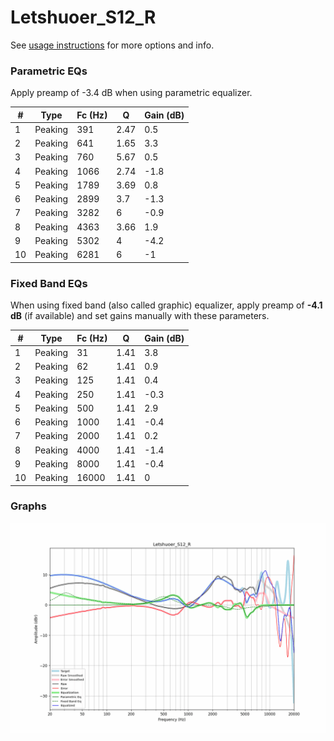 # Letshuoer_S12_R
See [usage instructions](https://github.com/jaakkopasanen/AutoEq#usage) for more options and info.

### Parametric EQs
Apply preamp of -3.4 dB when using parametric equalizer.

|   # | Type    |   Fc (Hz) |    Q |   Gain (dB) |
|-----|---------|-----------|------|-------------|
|   1 | Peaking |       391 | 2.47 |         0.5 |
|   2 | Peaking |       641 | 1.65 |         3.3 |
|   3 | Peaking |       760 | 5.67 |         0.5 |
|   4 | Peaking |      1066 | 2.74 |        -1.8 |
|   5 | Peaking |      1789 | 3.69 |         0.8 |
|   6 | Peaking |      2899 | 3.7  |        -1.3 |
|   7 | Peaking |      3282 | 6    |        -0.9 |
|   8 | Peaking |      4363 | 3.66 |         1.9 |
|   9 | Peaking |      5302 | 4    |        -4.2 |
|  10 | Peaking |      6281 | 6    |        -1   |

### Fixed Band EQs
When using fixed band (also called graphic) equalizer, apply preamp of **-4.1 dB** (if available) and set gains manually with these parameters.

|   # | Type    |   Fc (Hz) |    Q |   Gain (dB) |
|-----|---------|-----------|------|-------------|
|   1 | Peaking |        31 | 1.41 |         3.8 |
|   2 | Peaking |        62 | 1.41 |         0.9 |
|   3 | Peaking |       125 | 1.41 |         0.4 |
|   4 | Peaking |       250 | 1.41 |        -0.3 |
|   5 | Peaking |       500 | 1.41 |         2.9 |
|   6 | Peaking |      1000 | 1.41 |        -0.4 |
|   7 | Peaking |      2000 | 1.41 |         0.2 |
|   8 | Peaking |      4000 | 1.41 |        -1.4 |
|   9 | Peaking |      8000 | 1.41 |        -0.4 |
|  10 | Peaking |     16000 | 1.41 |         0   |

### Graphs
![](./Letshuoer_S12_R.png)

